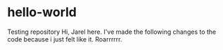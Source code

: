 # hello-world
Testing repository
Hi, Jarel here. I've made the following changes to the code because i just felt like it.
Roarrrrrr.
